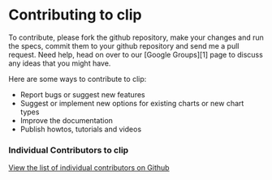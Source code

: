 Contributing to clip
======================

To contribute, please fork the github repository, make your changes and run the 
specs, commit them to your github repository and send me a pull request.
Need help, head on over to our [Google Groups][1] page to discuss any ideas
that you might have.

Here are some ways to contribute to clip:

  + Report bugs or suggest new features
  + Suggest or implement new options for existing charts or new chart types
  + Improve the documentation
  + Publish howtos, tutorials and videos

### Individual Contributors to clip

[View the list of individual contributors on Github](http://github.com/asmuth/clip/graphs/contributors)



